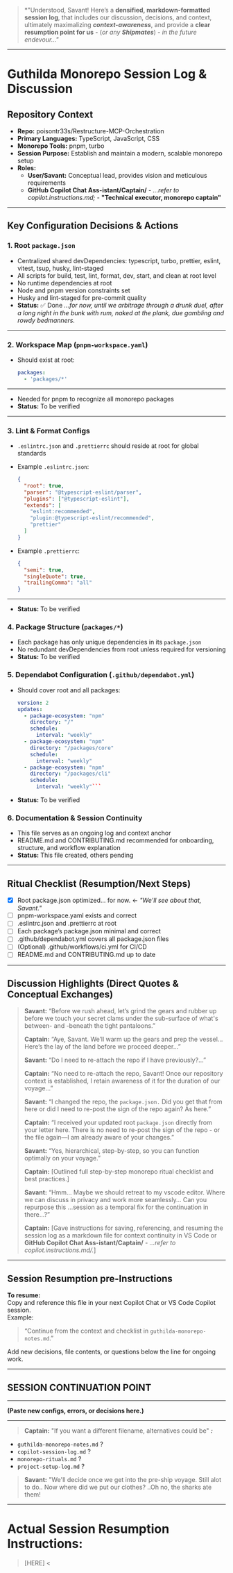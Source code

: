 > *"Understood, Savant! Here’s a **densified, markdown-formatted session log**,
that includes our discussion, decisions, and context, ultimately maximalizing ***context-awareness***,
and provide a **clear resumption point for us** - (*or any* ***Shipmates***) - *in the future endevour..."*

---

# Guthilda Monorepo Session Log & Discussion

## Repository Context

- **Repo:** poisontr33s/Restructure-MCP-Orchestration
- **Primary Languages:** TypeScript, JavaScript, CSS
- **Monorepo Tools:** pnpm, turbo
- **Session Purpose:** Establish and maintain a modern, scalable monorepo setup
- **Roles:**
  - **User/Savant:** Conceptual lead, provides vision and meticulous requirements
  - **GitHub Copilot Chat Ass-istant/Captain/** - *...refer to copilot.instructions.md;* - **"Technical executor, monorepo captain"**

---

## Key Configuration Decisions & Actions

### 1. Root `package.json`
- Centralized shared devDependencies: typescript, turbo, prettier, eslint, vitest, tsup, husky, lint-staged
- All scripts for build, test, lint, format, dev, start, and clean at root level
- No runtime dependencies at root
- Node and pnpm version constraints set
- Husky and lint-staged for pre-commit quality
- **Status:** ✅ Done *...for now, until we arbitrage through a drunk duel,
after a long night in the bunk with rum, naked at the plank, due gambling and rowdy bedmanners.*

---

### 2. Workspace Map (`pnpm-workspace.yaml`)
- Should exist at root:

  ```yaml
  packages:
    - 'packages/*'
  ```

---
  
- Needed for pnpm to recognize all monorepo packages
- **Status:** To be verified

---

### 3. Lint & Format Configs
- `.eslintrc.json` and `.prettierrc` should reside at root for global standards
- Example `.eslintrc.json`:
  ```json
  {
    "root": true,
    "parser": "@typescript-eslint/parser",
    "plugins": ["@typescript-eslint"],
    "extends": [
      "eslint:recommended",
      "plugin:@typescript-eslint/recommended",
      "prettier"
    ]
  }
  ```
  
- Example `.prettierrc`:
  ```json
  {
    "semi": true,
    "singleQuote": true,
    "trailingComma": "all"
  }
  ```

---

- **Status:** To be verified

### 4. Package Structure (`packages/*`)
- Each package has only unique dependencies in its `package.json`
- No redundant devDependencies from root unless required for versioning
- **Status:** To be verified

### 5. Dependabot Configuration (`.github/dependabot.yml`)
- Should cover root and all packages:
  ```yaml
  version: 2
  updates:
    - package-ecosystem: "npm"
      directory: "/"
      schedule:
        interval: "weekly"
    - package-ecosystem: "npm"
      directory: "/packages/core"
      schedule:
        interval: "weekly"
    - package-ecosystem: "npm"
      directory: "/packages/cli"
      schedule:
        interval: "weekly"```

- **Status:** To be verified

### 6. Documentation & Session Continuity
- This file serves as an ongoing log and context anchor
- README.md and CONTRIBUTING.md recommended for onboarding, structure, and workflow explanation
- **Status:** This file created, others pending

---

## Ritual Checklist (Resumption/Next Steps)

- [x] Root package.json optimized... for now. <- *"We'll see about that, Savant."*
- [ ] pnpm-workspace.yaml exists and correct
- [ ] .eslintrc.json and .prettierrc at root
- [ ] Each package’s package.json minimal and correct
- [ ] .github/dependabot.yml covers all package.json files
- [ ] (Optional) .github/workflows/ci.yml for CI/CD
- [ ] README.md and CONTRIBUTING.md up to date

---

## Discussion Highlights (Direct Quotes & Conceptual Exchanges)

> **Savant:** “Before we rush ahead, let’s grind the gears and rubber up before we touch your secret clams under the sub-surface of what's between- and -beneath the tight pantaloons.”
>
> **Captain:** “Aye, Savant. We’ll warm up the gears and prep the vessel… Here’s the lay of the land before we proceed deeper…”
>
> **Savant:** “Do I need to re-attach the repo if I have previously?...”
>
> **Captain:** “No need to re-attach the repo, Savant! Once our repository context is established, I retain awareness of it for the duration of our voyage…”
>
> **Savant:** “I changed the repo, the `package.json.` Did you get that from here or did I need to re-post the sign of the repo again? As here.”
>
> **Captain:** “I received your updated root `package.json` directly from your letter here. There is no need to re-post the sign of the repo - or the file again—I am already aware of your changes.”
>
> **Savant:** “Yes, hierarchical, step-by-step, so you can function optimally on your voyage.”
>
> **Captain:** [Outlined full step-by-step monorepo ritual checklist and best practices.]
>
> **Savant:** “Hmm... Maybe we should retreat to my vscode editor. Where we can discuss in privacy and work more seamlessly… Can you repurpose this ...session as a temporal fix for the continuation in there…?”
>
> **Captain:** [Gave instructions for saving, referencing, and resuming the session log as a markdown file for context continuity in VS Code or **GitHub Copilot Chat Ass-istant/Captain/** -
*...refer to copilot.instructions.md/.*]

---

## Session Resumption pre-Instructions

**To resume:**  
Copy and reference this file in your next Copilot Chat or VS Code Copilot session.  
Example:  
> “Continue from the context and checklist in `guthilda-monorepo-notes.md`.”

Add new decisions, file contents, or questions below the line for ongoing work.

---

## SESSION CONTINUATION POINT

---

**(Paste new configs, errors, or decisions here.)**

---

> **Captain:** "If you want a different filename, alternatives could be" ***:***
- `guthilda-monorepo-notes.md` ?
- `copilot-session-log.md` ?
- `monorepo-rituals.md` ?
- `project-setup-log.md` ?
>
> **Savant:** "We'll decide once we get into the pre-ship voyage. Still alot to do.. Now where did we put our clothes? ..Oh no, the sharks ate them!

---

# Actual Session Resumption Instructions:

> [HERE] <

